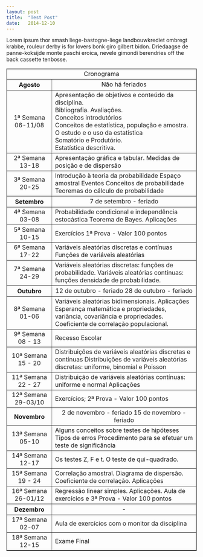 ```yaml
---
layout: post
title:  "Test Post"
date:   2014-12-10
---
```


<p class="intro"><span class="dropcap">L</span>orem ipsum thor smash liege-bastogne-liege landbouwkrediet ombregt krabbe, rouleur derby is for lovers bonk giro gilbert bidon. Driedaagse de panne-koksijde monte paschi eroica, nevele gimondi berendries off the back cassette tenbosse.</p>

<DIV align="center"><CENTER>
<TABLE border="1" cellpadding="5" cellspacing="0">
<tr>
    <td colspan="2", align="center">Cronograma</td>
</tr>
<tr>
    <TH>Agosto</TH>
    <td valign="center" align="center">Não há feriados </td>
</tr>
<tr>
<td valign="center" align="center"> 1ª Semana
06-11/08
         </td>  
          <td valign="center" align="left">  Apresentação de objetivos e conteúdo da disciplina.<BR>
          	Bibliografia. Avaliações.<BR>
	Conceitos introdutórios<BR>
	Conceitos de estatística, população e amostra.<BR>
		O estudo e o uso da estatística<BR>
		Somatório e Produtório.<BR>
		Estatística descritiva.<BR>
  </td>
  </tr>
 <tr>
<td valign="center" align="center"> 2ª Semana
13-18
</td>  
<td valign="center" align="left"> 	Apresentação gráfica e tabular.
	Medidas de posição e de dispersão
  </td>
  </tr>
<tr>
<td valign="center" align="center"> 3ª Semana
20-25
         </td>  
          <td valign="center" align="left"> 	Introdução à teoria da probabilidade
	Espaço amostral
	Eventos
	Conceitos de probabilidade
	Teoremas do cálculo de probabilidade
  </td>
  </tr>
<tr>
    <TH>Setembro</TH> 
    <td valign="center" align="center"> 7 de setembro - feriado </td>
</tr>
 <tr>
<td valign="center" align="center"> 4ª Semana
03-08
         </td>  
          <td valign="center" align="left"> 	Probabilidade condicional e independência estocástica
	Teorema de Bayes.
	Aplicações
  </td>
  </tr>
<tr>
<td valign="center" align="center"> 5ª Semana
10-15
         </td>  
          <td valign="center" align="left"> 	Exercícios
	1ª Prova - Valor 100 pontos 
  </td>
  </tr>
<tr>
<td valign="center" align="center"> 6ª Semana
17-22
         </td>  
          <td valign="center" align="left"> Variáveis aleatórias discretas e contínuas
Funções de variáveis aleatórias 
  </td>
  </tr>
<tr>
<td valign="center" align="center"> 7ª Semana
24-29
         </td>  
          <td valign="center" align="left"> Variáveis aleatórias discretas: funções de probabilidade.
Variáveis aleatórias contínuas: funções densidade de probabilidade. 
  </td>
  </tr>
<tr>
    <TH>Outubro</TH>
    <td valign="center" align="center"> 12 de outubro - feriado
	28 de outubro - feriado 
 </td>
</tr>
<tr>
<td valign="center" align="center"> 8ª Semana
01-06 
         </td>  
          <td valign="center" align="left">  Variáveis aleatórias bidimensionais.
	Aplicações
	Esperança matemática e propriedades, variância, covariância e propriedades.
	Coeficiente de correlação populacional.
  </td>
  </tr>
<tr>
<td valign="center" align="center"> 9ª Semana
08 - 13 
         </td>  
          <td valign="center" align="left"> Recesso Escolar
  </td>
  </tr>
<tr>
<td valign="center" align="center"> 10ª Semana
15 - 20
         </td>  
          <td valign="center" align="left"> 	Distribuições de variáveis aleatórias discretas e contínuas
	Distribuições de variáveis aleatórias discretas: uniforme, binomial e Poisson 
  </td>
  </tr>
<tr>
<td valign="center" align="center"> 11ª Semana
22 - 27 
         </td>  
          <td valign="center" align="left"> 	Distribuição de variáveis aleatórias contínuas: uniforme e normal
	Aplicações 
  </td>
  </tr>
<tr>
<td valign="center" align="center"> 12ª Semana
29-03/10
         </td>  
          <td valign="center" align="left"> 	Exercícios;
	2ª Prova - Valor 100 pontos 
  </td>
  </tr>
    <TH>Novembro</TH>
    <td valign="center" align="center">2 de novembro - feriado
	15 de novembro - feriado 
 </td>
</tr>    
<tr>
<td valign="center" align="center"> 13ª Semana
05-10 
         </td>  
          <td valign="center" align="left"> 	Alguns conceitos sobre testes de hipóteses
	Tipos de erros
	Procedimento para se efetuar um teste de significância
  </td>
  </tr>    
<tr>
<td valign="center" align="center"> 14ª Semana
12-17
         </td>  
          <td valign="center" align="left"> 	Os testes Z, F e t.
	O teste de qui-quadrado. 
  </td>
  </tr>    
<tr>
<td valign="center" align="center"> 15ª Semana
19 - 24
         </td>  
          <td valign="center" align="left"> 	Correlação amostral.
	Diagrama de dispersão.
	Coeficiente de correlação.
	Aplicações 
  </td>
  </tr>    
<tr>
<td valign="center" align="center"> 16ª Semana
26-01/12
         </td>  
          <td valign="center" align="left"> 	Regressão linear simples.
	Aplicações.
	Aula de exercícios e 3ª Prova - Valor 100 pontos
  </td>
  </tr>
<tr>
    <TH>Dezembro</TH>
    <td valign="center" align="center"> - </td>
</tr>
<tr>
<td valign="center" align="center"> 17ª Semana
02-07
         </td>  
          <td valign="center" align="left"> 	Aula de exercícios com o monitor da disciplina
  </td>
  </tr>
<tr>
<td valign="center" align="center"> 18ª Semana
12-15
         </td>  
          <td valign="center" align="left"> 	Exame Final
  </td>
  </tr>
</TABLE>
</CENTER></DIV>